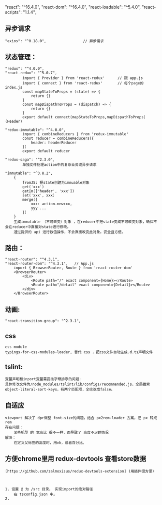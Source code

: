 

"react": "^16.4.0",
"react-dom": "^16.4.0",
"react-loadable": "^5.4.0",
"react-scripts": "1.1.4",

##  异步请求
    "axios": "^0.18.0",                 // 异步请求

##  状态管理：
    "redux": "^4.0.0",
    "react-redux": "^5.0.7",
            import { Provider } from 'react-redux'      // 跟 app.js
            import { connect } from 'react-redux'       // 每个page的index.js
            const mapStateToProps = (state) => {
                return {}
            }
            const mapDispathToProps = (dispatch) => {
                return {}
            }
            export default connect(mapStateToProps,mapDispathToProps)(Header)

    "redux-immutable": "^4.0.0",
            import { combineReducers } from 'redux-immutable'
            const reducer = combineReducers({
                header: headerReducer
            })
            export default reducer

    "redux-saga": "^2.3.0",
            单独文件处理action中的复杂业务或异步请求

    "immutable": "^3.8.2",              
        {
            fromJS: 把state创建为immuable对象
            get('xxx')
            getIn(['header', 'xxx'])
            set('xxx', xxx)
            merge({
                xxx: action.newxxx,
                yyy ...
            })
        }
        生成immutable （不可改变）对象 ，在reducer中把state变成不可改变对象，确保不会在reducer中直接对state进行修改。
        通过提供的 api 进行数值操作，不会直接改变此对象。安全且方便。

##  路由：
    "react-router": "^4.3.1",
    "react-router-dom": "^4.3.1",   // App.js
        import { BrowserRouter, Route } from 'react-router-dom'
        <BrowserRouter>
            <div>
                <Route path="/" exact component={Home}></Route>
                <Route path="/detail" exact component={Detail}></Route>
            </div>
        </BrowserRouter>

##  动画:
    "react-transition-group": "^2.3.1",

##  css
    css module
    typings-for-css-modules-loader, 替代 css ，把css文件自动生成.d.ts声明文件

##  tslint:
    变量声明和inport变量需要按字母排序的问题：
    具体修改文件为/node_modules/tslint/lib/configs/recommended.js，全局搜索object-literal-sort-keys，有两个匹配项，全给改成false。

##  自适应
    viewport 解决了 dpr调整 font-size的问题，结合 px2rem-loader 方案，把 px 转成 rem
    存在问题：
        某些机型 的 宽高比 很不一样，而导致了 高度不足的情况
    解决：
        在定义父标签的高度时，用vh，或者百分比。

##  方便chrome里用 redux-devtools 查看store数据
    [https://github.com/zalmoxisus/redux-devtools-extension] (用插件很方便)



    1. 设置 @ 为 /src 目录， 实现import的绝对路径
        在 tsconfig.json 中。
    2.

